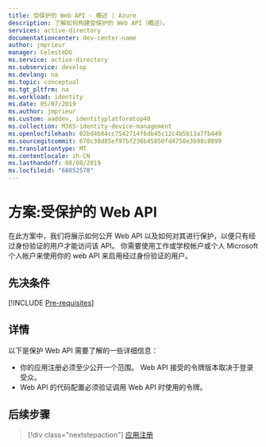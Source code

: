 ```yaml
---
title: 受保护的 Web API - 概述 | Azure
description: 了解如何构建受保护的 Web API（概述）。
services: active-directory
documentationcenter: dev-center-name
author: jmprieur
manager: CelesteDG
ms.service: active-directory
ms.subservice: develop
ms.devlang: na
ms.topic: conceptual
ms.tgt_pltfrm: na
ms.workload: identity
ms.date: 05/07/2019
ms.author: jmprieur
ms.custom: aaddev, identityplatformtop40
ms.collection: M365-identity-device-management
ms.openlocfilehash: 02bd4b84cc7542714f6db45c12c4b5b13a7fb449
ms.sourcegitcommit: 670c38d85ef97bf236b45850fd4750e3b98c8899
ms.translationtype: MT
ms.contentlocale: zh-CN
ms.lasthandoff: 08/08/2019
ms.locfileid: "68852578"
---
```

# <a name="scenario-protected-web-api"></a>方案:受保护的 Web API

在此方案中，我们将展示如何公开 Web API 以及如何对其进行保护，以便只有经过身份验证的用户才能访问该 API。 你需要使用工作或学校帐户或个人 Microsoft 个人帐户来使用你的 web API 来启用经过身份验证的用户。

## <a name="prerequisites"></a>先决条件

[!INCLUDE [Pre-requisites](../../../includes/active-directory-develop-scenarios-prerequisites.md)]

## <a name="specifics"></a>详情

以下是保护 Web API 需要了解的一些详细信息：

- 你的应用注册必须至少公开一个范围。 Web API 接受的令牌版本取决于登录受众。
- Web API 的代码配置必须验证调用 Web API 时使用的令牌。

## <a name="next-steps"></a>后续步骤

> [!div class="nextstepaction"]
> [应用注册](scenario-protected-web-api-app-registration.md)
